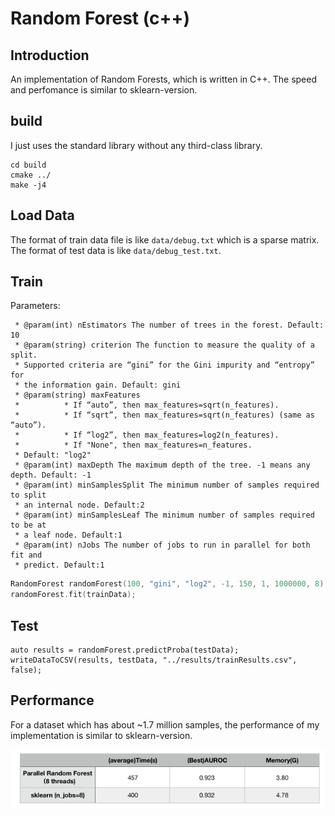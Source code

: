# Random Forest (c++)

## Introduction
An implementation of Random Forests, which is written in C++. The speed and perfomance is similar
 to sklearn-version.

## build
I just uses the standard library without any third-class library.

```
cd build
cmake ../
make -j4
```

## Load Data

The format of train data file is like `data/debug.txt` which is a sparse matrix. The format of test 
data is like `data/debug_test.txt`.

## Train

Parameters:

     * @param(int) nEstimators The number of trees in the forest. Default: 10
     * @param(string) criterion The function to measure the quality of a split.
     * Supported criteria are “gini” for the Gini impurity and “entropy” for
     * the information gain. Default: gini
     * @param(string) maxFeatures
     *          * If “auto”, then max_features=sqrt(n_features).
     *          * If “sqrt”, then max_features=sqrt(n_features) (same as “auto”).
     *          * If “log2”, then max_features=log2(n_features).
     *          * If "None", then max_features=n_features.
     * Default: "log2"
     * @param(int) maxDepth The maximum depth of the tree. -1 means any depth. Default: -1
     * @param(int) minSamplesSplit The minimum number of samples required to split
     * an internal node. Default:2
     * @param(int) minSamplesLeaf The minimum number of samples required to be at
     * a leaf node. Default:1
     * @param(int) nJobs The number of jobs to run in parallel for both fit and
     * predict. Default:1

```c++
RandomForest randomForest(100, "gini", "log2", -1, 150, 1, 1000000, 8);
randomForest.fit(trainData);
```

## Test

```
auto results = randomForest.predictProba(testData);
writeDataToCSV(results, testData, "../results/trainResults.csv", false);
```

## Performance

For a dataset which has about ~1.7 million samples, the performance of my implementation is similar
 to sklearn-version.

![performance](./results/performance.png)
